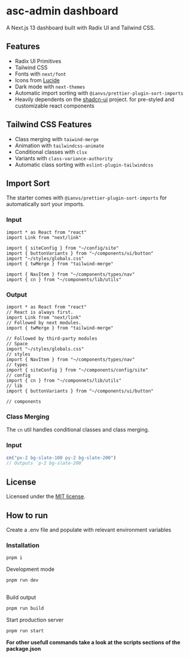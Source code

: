 # asc-admin dashboard

A Next.js 13 dashboard built with Radix UI and Tailwind CSS.

## Features

- Radix UI Primitives
- Tailwind CSS
- Fonts with `next/font`
- Icons from [Lucide](https://lucide.dev)
- Dark mode with `next-themes`
- Automatic import sorting with `@ianvs/prettier-plugin-sort-imports`
- Heavily dependents on the [shadcn-ui](https://ui.shadcn.com/) project. for pre-styled and customizable react components

## Tailwind CSS Features

- Class merging with `taiwind-merge`
- Animation with `tailwindcss-animate`
- Conditional classes with `clsx`
- Variants with `class-variance-authority`
- Automatic class sorting with `eslint-plugin-tailwindcss`

## Import Sort

The starter comes with `@ianvs/prettier-plugin-sort-imports` for automatically sort your imports.

### Input

```tsx
import * as React from "react"
import Link from "next/link"

import { siteConfig } from "~/config/site"
import { buttonVariants } from "~/components/ui/button"
import "~/styles/globals.css"
import { twMerge } from "tailwind-merge"

import { NavItem } from "~/components/types/nav"
import { cn } from "~/components/lib/utils"
```

### Output

```tsx
import * as React from "react"
// React is always first.
import Link from "next/link"
// Followed by next modules.
import { twMerge } from "tailwind-merge"

// Followed by third-party modules
// Space
import "~/styles/globals.css"
// styles
import { NavItem } from "~/components/types/nav"
// types
import { siteConfig } from "~/components/config/site"
// config
import { cn } from "~/componnets/lib/utils"
// lib
import { buttonVariants } from "~/components/ui/button"

// components
```

### Class Merging

The `cn` util handles conditional classes and class merging.

### Input

```ts
cn("px-2 bg-slate-100 py-2 bg-slate-200")
// Outputs `p-2 bg-slate-200`
```

## License

Licensed under the [MIT license](https://github.com/shadcn/ui/blob/main/LICENSE.md).


## How to run

Create a .env file and populate with relevant environment variables

### Installation

```sh
pnpm i
```

Development mode

```sh
pnpm run dev
  
```

Build output
```sh
pnpm run build
```
Start production server
```sh
pnpm run start
```


<b>For other usefull commands take a look at the scripts sections of the package.json</b>
